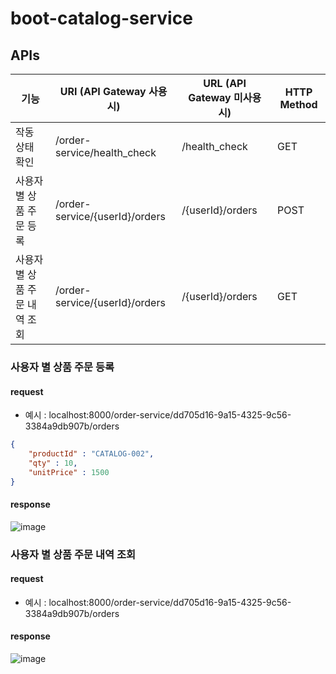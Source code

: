 # boot-catalog-service
## APIs
|기능|URI (API Gateway 사용시)|URL (API Gateway 미사용시)|HTTP Method|
|----|------------------------|-------------------------|-----------|
|작동 상태 확인|/order-service/health_check|/health_check|GET|
|사용자 별 상품 주문 등록|/order-service/{userId}/orders|/{userId}/orders|POST|
|사용자 별 상품 주문 내역 조회|/order-service/{userId}/orders|/{userId}/orders|GET|

### 사용자 별 상품 주문 등록
#### request
- 예시 : localhost:8000/order-service/dd705d16-9a15-4325-9c56-3384a9db907b/orders
```json
{
    "productId" : "CATALOG-002",
    "qty" : 10,
    "unitPrice" : 1500
}
```

#### response
![image](https://user-images.githubusercontent.com/31242766/194751239-ed3124ee-65e3-4731-955d-2494ed40f459.png)

### 사용자 별 상품 주문 내역 조회
#### request
- 예시 : localhost:8000/order-service/dd705d16-9a15-4325-9c56-3384a9db907b/orders

#### response
![image](https://user-images.githubusercontent.com/31242766/194751323-16b3ced6-39be-4465-907c-dfbb7a4b880b.png)
